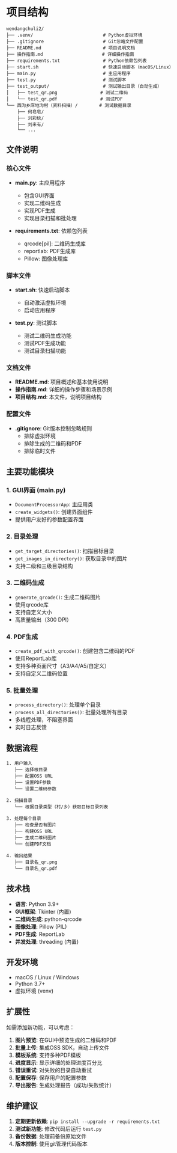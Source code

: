 # 项目结构

```
wendangchuli2/
├── .venv/                          # Python虚拟环境
├── .gitignore                      # Git忽略文件配置
├── README.md                       # 项目说明文档
├── 操作指南.md                      # 详细操作指南
├── requirements.txt                # Python依赖包列表
├── start.sh                        # 快速启动脚本（macOS/Linux）
├── main.py                         # 主应用程序
├── test.py                         # 测试脚本
├── test_output/                    # 测试输出目录（自动生成）
│   ├── test_qr.png                # 测试二维码
│   └── test_qr.pdf                # 测试PDF
└── 西沟乡麻地沟村（资料扫描）/        # 测试数据目录
    ├── 何皂皂/
    ├── 刘彩统/
    ├── 刘来有/
    └── ...
```

## 文件说明

### 核心文件

- **main.py**: 主应用程序
  - 包含GUI界面
  - 实现二维码生成
  - 实现PDF生成
  - 实现目录扫描和批处理

- **requirements.txt**: 依赖包列表
  - qrcode[pil]: 二维码生成库
  - reportlab: PDF生成库
  - Pillow: 图像处理库

### 脚本文件

- **start.sh**: 快速启动脚本
  - 自动激活虚拟环境
  - 启动应用程序

- **test.py**: 测试脚本
  - 测试二维码生成功能
  - 测试PDF生成功能
  - 测试目录扫描功能

### 文档文件

- **README.md**: 项目概述和基本使用说明
- **操作指南.md**: 详细的操作步骤和场景示例
- **项目结构.md**: 本文件，说明项目结构

### 配置文件

- **.gitignore**: Git版本控制忽略规则
  - 排除虚拟环境
  - 排除生成的二维码和PDF
  - 排除临时文件

## 主要功能模块

### 1. GUI界面 (main.py)
- `DocumentProcessorApp`: 主应用类
- `create_widgets()`: 创建界面组件
- 提供用户友好的参数配置界面

### 2. 目录处理
- `get_target_directories()`: 扫描目标目录
- `get_images_in_directory()`: 获取目录中的图片
- 支持二级和三级目录结构

### 3. 二维码生成
- `generate_qrcode()`: 生成二维码图片
- 使用qrcode库
- 支持自定义大小
- 高质量输出（300 DPI）

### 4. PDF生成
- `create_pdf_with_qrcode()`: 创建包含二维码的PDF
- 使用ReportLab库
- 支持多种页面尺寸（A3/A4/A5/自定义）
- 支持自定义二维码位置

### 5. 批量处理
- `process_directory()`: 处理单个目录
- `process_all_directories()`: 批量处理所有目录
- 多线程处理，不阻塞界面
- 实时日志反馈

## 数据流程

```
1. 用户输入
   ├── 选择根目录
   ├── 配置OSS URL
   ├── 设置PDF参数
   └── 设置二维码参数
   
2. 扫描目录
   └── 根据目录类型（村/乡）获取目标目录列表
   
3. 处理每个目录
   ├── 检查是否有图片
   ├── 构建OSS URL
   ├── 生成二维码图片
   └── 创建PDF文档
   
4. 输出结果
   ├── 目录名_qr.png
   └── 目录名_qr.pdf
```

## 技术栈

- **语言**: Python 3.9+
- **GUI框架**: Tkinter (内置)
- **二维码生成**: python-qrcode
- **图像处理**: Pillow (PIL)
- **PDF生成**: ReportLab
- **并发处理**: threading (内置)

## 开发环境

- macOS / Linux / Windows
- Python 3.7+
- 虚拟环境 (venv)

## 扩展性

如需添加新功能，可以考虑：

1. **图片预览**: 在GUI中预览生成的二维码和PDF
2. **批量上传**: 集成OSS SDK，自动上传文件
3. **模板系统**: 支持多种PDF模板
4. **进度显示**: 显示详细的处理进度百分比
5. **错误重试**: 对失败的目录自动重试
6. **配置保存**: 保存用户的配置参数
7. **导出报告**: 生成处理报告（成功/失败统计）

## 维护建议

1. **定期更新依赖**: `pip install --upgrade -r requirements.txt`
2. **测试新功能**: 修改代码后运行 `test.py`
3. **备份数据**: 处理前备份原始文件
4. **版本控制**: 使用git管理代码版本
